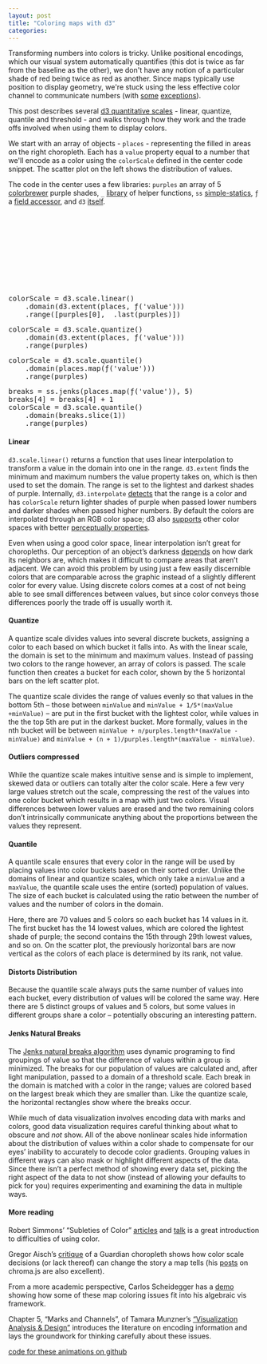```yaml
---
layout: post
title: "Coloring maps with d3"
categories: 
---
```


<link rel="stylesheet" type="text/css" href="/javascripts/posts/mapColor/style.css">

Transforming numbers into colors is tricky. Unlike positional encodings, which our visual system automatically quantifies (this dot is twice as far from the baseline as the other), we don't have any notion of a particular shade of red being twice as red as another. Since maps typically use position to display geometry, we're stuck using the less effective color channel to communicate numbers (with [some](http://roadtolarissa.com/population-division-fullscreen.html) [exceptions](http://bost.ocks.org/mike/bubble-map/)).

This post describes several [d3 quantitative scales](https://github.com/mbostock/d3/wiki/Quantitative-Scales) - linear, quantize, quantile and threshold - and walks through how they work and the trade offs involved when using them to display colors. 

We start with an array of objects - `places` - representing the filled in areas on the right choropleth. Each has a `value` property equal to a number that we'll encode as a color using the `colorScale` defined in the center code snippet. The scatter plot on the left shows the distribution of values. 

The code in the center uses a few libraries: `purples` an array of 5 [colorbrewer](http://bl.ocks.org/mbostock/5577023) purple shades, `_` [library](https://lodash.com/) of helper functions, `ss` [simple-statics](http://www.macwright.org/simple-statistics/), `ƒ` a [field accessor](http://roadtolarissa.com/blog/2014/06/23/even-fewer-lamdas-with-d3/), and `d3` [itself](http://d3js.org). 

<!-- ####Linear
`d3.scale.linear()` returns a function that uses linear interpolation to transform a value in the domain into one in the range. `d3.extent` finds the minimum and maximum numbers the value property takes on, which is then used to set the domain. The range is set to the lightest and darkest shades of purple. Internally, `d3.interpolate` [detects](https://github.com/mbostock/d3/wiki/Transitions#d3_interpolate) that the range is a color and has `colorScale` return lighter shades of purple when passed lower numbers and darker shades when passed higher numbers. By default the colors are interpolated through an RGB color space; d3 also [supports](https://github.com/mbostock/d3/wiki/Colors#hsl) other color spaces with better [perceptually propertiess](http://www.research.ibm.com/people/l/lloydt/color/color.HTM). 

Even when using a good color space, linear interpolation isn't great for choropleths. Our perception of an object's darkness [depends](http://en.wikipedia.org/wiki/Checker_shadow_illusion) on how dark its neighbors are, which makes it difficult to compare areas that aren't adjacent. We can avoid this problem by using just a few easily discernible colors that are comparable across the graphic instead of a slightly different color for every value. Using discrete colors comes at a cost of not being able to see small differences between values, but since color conveys those differences poorly the trade off is usually worth it. 

####Quantize
A quantize scale divides values into several discrete buckets, assigning a color to each based on which bucket it falls into. As with the linear scale, the domain is set to the minimum and maximum values. Instead of passing two colors to the range however, an array of colors is passed. The scale function then creates a bucket for each color, shown by the 5 horizontal bars on the left scatter plot. 

The quantize scale divides the range of values evenly so that values in the bottom 5th - those between `minValue` and `minValue + 1/5*(maxValue +minValue)` - are put in the first bucket with the lightest color, while values in the the top 5th are put in the darkest bucket. More formally, values in the nth bucket will be between `minValue + n/purples.length*(maxValue - minValue)` and `minValue + (n + 1)/purples.length*(maxValue - minValue)`.  

####Outliers compressed
While the quantize scale makes intuitive sense and is simple to implement, skewed data or outliers can totally alter the color scale. Here a few very large values stretch out the scale, compressing the rest of the values into one color bucket which results in a map with just two colors. Visual differences between lower values are erased and the two remaining colors don't intrinsically communicate anything about the proportions between the values they represent.

####Quantile
A quantile scale ensures that every color in the range will be used by placing values into color buckets based on their sorted order. Unlike the domains of linear and quantize scales, which only take a `minValue` and a `maxValue`, the quantile scale uses the entire (sorted) population of values. The size of each bucket is calculated using the ratio between the number of values and the number of colors in the domain.

Here, there are 70 values and 5 colors so each bucket has 14 values in it. The first bucket has the 14 lowest values, which are colored the lightest shade of purple; the second contains the 15th through 29th lowest values, and so on. On the scatter plot, the previously horizontal bars are now vertical as the colors of each place is determined by its rank, not value.  

####Distorts Distribution
Because the quantile scale always puts the same number of values into each bucket, every distribution of values will be colored the same way. Here there are 5 distinct groups of values and 5 colors, but some values in different groups share a color - potentially obscuring an interesting pattern.

####Jenks Natural Breaks
The [Jenks natural breaks algorithm](tom link) uses dynamic programing to find groupings of value so that the difference of values within a group is minimized. The breaks for our population of values are calculated and, after light manipulation, passed to a domain of a threshold scale. Each break in the domain is matched with a color in the range; values are colored based on the largest break which they are smaller than. Like the quantize scale, the horizontal rectangles show where the breaks occur. 

While much of data visualization involves encoding data with marks and colors, good data visualization requires careful thinking about what to obscure and _not_ show. All of the above nonlinear scales hide information about the distribution of values within a color shade to compensate for our eyes' inability to accurately to decode color gradients. Grouping values in different ways can also mask or highlight different aspects of the data. Since there isn't a perfect method of showing every data set, picking the right aspect of the data to not show (instead of allowing your defaults to pick for you) requires experimenting and examining the data in multiple ways.

####More reading

Robert Simmons' "Subleties of Color" [articles](http://earthobservatory.nasa.gov/blogs/elegantfigures/2013/08/05/subtleties-of-color-part-1-of-6/) and [talk](https://www.youtube.com/watch?v=DjJr8D4Bxjw) is a great introduction to difficulties of using color. 

Gregor Aisch's [critique](https://vis4.net/blog/posts/mastering-multi-hued-color-scales/) of a Guardian choropleth shows how color scale decisions (or lack thereof) can change the story a map tells (his [posts](https://vis4.net/blog/posts/mastering-multi-hued-color-scales/) on chroma.js are also excellent).

From a more academic perspective, Carlos Scheidegger has a [demo](http://algebraicvis.net/2014/11/11/a_primer.html) showing how some of these map coloring issues fit into his algebraic vis framework. 

Chapter 5, "Marks and Channels", of Tamara Munzner's ["Visualization Analysis & Design"](http://www.crcpress.com/product/isbn/9781466508910) introduces the accemic literature on different ways of encoding information and lays the groundwork for thinking carefully about these issues.  

[code for these animations on github](https://github.com/1wheel/roadtolarissa/tree/master/source/javascripts/posts/mapColor)
 -->
<div id='container'>
  <div id='overlay'>
    <svg></svg>
    <div id='color-code'>
      <div id='gradient'>
<pre>
colorScale = d3.scale.linear()
    .domain(d3.extent(places, ƒ('value')))
    .range([purples[0], _.last(purples)])
</pre>
      </div>
      <div id='quantize'>
<pre>
colorScale = d3.scale.quantize()
    .domain(d3.extent(places, ƒ('value')))
    .range(purples)
</pre>
      </div>
      <div id='quantile'>
<pre>
colorScale = d3.scale.quantile()
    .domain(places.map(ƒ('value')))
    .range(purples)
</pre>
      </div>
      <div id='jenks'>
<pre>
breaks = ss.jenks(places.map(ƒ('value')), 5)
breaks[4] = breaks[4] + 1
colorScale = d3.scale.quantile()
    .domain(breaks.slice(1))
    .range(purples)
</pre>
      </div>
    </div>
  </div>
</div>
<div id='overlay-space'></div>

<div class='scroll-section'>
  <h4>Linear</h4>

  <p><code>d3.scale.linear()</code> returns a function that uses linear interpolation to transform a value in the domain into one in the range. <code>d3.extent</code> finds the minimum and maximum numbers the value property takes on, which is then used to set the domain. The range is set to the lightest and darkest shades of purple. Internally, <code>d3.interpolate</code> <a href="https://github.com/mbostock/d3/wiki/Transitions#d3_interpolate">detects</a> that the range is a color and has <code>colorScale</code> return lighter shades of purple when passed lower numbers and darker shades when passed higher numbers. By default the colors are interpolated through an RGB color space; d3 also <a href="https://github.com/mbostock/d3/wiki/Colors#hsl">supports</a> other color spaces with better <a href="http://www.research.ibm.com/people/l/lloydt/color/color.HTM">perceptually properties</a>.</p>

  <p>Even when using a good color space, linear interpolation isn&rsquo;t great for choropleths. Our perception of an object&rsquo;s darkness <a href="http://en.wikipedia.org/wiki/Checker_shadow_illusion">depends</a> on how dark its neighbors are, which makes it difficult to compare areas that aren&rsquo;t adjacent. We can avoid this problem by using just a few easily discernible colors that are comparable across the graphic instead of a slightly different color for every value. Using discrete colors comes at a cost of not being able to see small differences between values, but since color conveys those differences poorly the trade off is usually worth it.</p>
</div>

<div class='scroll-section'>
  <h4>Quantize</h4>

  <p>A quantize scale divides values into several discrete buckets, assigning a color to each based on which bucket it falls into. As with the linear scale, the domain is set to the minimum and maximum values. Instead of passing two colors to the range however, an array of colors is passed. The scale function then creates a bucket for each color, shown by the 5 horizontal bars on the left scatter plot.</p>

  <p>The quantize scale divides the range of values evenly so that values in the bottom 5th &ndash; those between <code>minValue</code> and <code>minValue + 1/5*(maxValue +minValue)</code> &ndash; are put in the first bucket with the lightest color, while values in the the top 5th are put in the darkest bucket. More formally, values in the nth bucket will be between <code>minValue + n/purples.length*(maxValue - minValue)</code> and <code>minValue + (n + 1)/purples.length*(maxValue - minValue)</code>.</p>
</div>

<div class='scroll-section'>
  <h4>Outliers compressed</h4>

  <p>While the quantize scale makes intuitive sense and is simple to implement, skewed data or outliers can totally alter the color scale. Here a few very large values stretch out the scale, compressing the rest of the values into one color bucket which results in a map with just two colors. Visual differences between lower values are erased and the two remaining colors don&rsquo;t intrinsically communicate anything about the proportions between the values they represent.</p>
</div>

<div class='scroll-section'>
  <h4>Quantile</h4>

  <p>A quantile scale ensures that every color in the range will be used by placing values into color buckets based on their sorted order. Unlike the domains of linear and quantize scales, which only take a <code>minValue</code> and a <code>maxValue</code>, the quantile scale uses the entire (sorted) population of values. The size of each bucket is calculated using the ratio between the number of values and the number of colors in the domain.</p>

  <p>Here, there are 70 values and 5 colors so each bucket has 14 values in it. The first bucket has the 14 lowest values, which are colored the lightest shade of purple; the second contains the 15th through 29th lowest values, and so on. On the scatter plot, the previously horizontal bars are now vertical as the colors of each place is determined by its rank, not value.</p>
</div>

<div class='scroll-section'>
  <h4>Distorts Distribution</h4>

  <p>Because the quantile scale always puts the same number of values into each bucket, every distribution of values will be colored the same way. Here there are 5 distinct groups of values and 5 colors, but some values in different groups share a color &ndash; potentially obscuring an interesting pattern.</p>
</div>

<div class='scroll-section'>
  <h4>Jenks Natural Breaks</h4>

  <p>The <a href="http://www.macwright.org/2013/02/18/literate-jenks.html">Jenks natural breaks algorithm</a> uses dynamic programing to find groupings of value so that the difference of values within a group is minimized. The breaks for our population of values are calculated and, after light manipulation, passed to a domain of a threshold scale. Each break in the domain is matched with a color in the range; values are colored based on the largest break which they are smaller than. Like the quantize scale, the horizontal rectangles show where the breaks occur.</p>

  <p>While much of data visualization involves encoding data with marks and colors, good data visualization requires careful thinking about what to obscure and <em>not</em> show. All of the above nonlinear scales hide information about the distribution of values within a color shade to compensate for our eyes&#8217; inability to accurately to decode color gradients. Grouping values in different ways can also mask or highlight different aspects of the data. Since there isn&rsquo;t a perfect method of showing every data set, picking the right aspect of the data to not show (instead of allowing your defaults to pick for you) requires experimenting and examining the data in multiple ways.</p>

  <h4>More reading</h4>

  <p>Robert Simmons&#8217; &ldquo;Subleties of Color&rdquo; <a href="http://earthobservatory.nasa.gov/blogs/elegantfigures/2013/08/05/subtleties-of-color-part-1-of-6/">articles</a> and <a href="https://www.youtube.com/watch?v=DjJr8D4Bxjw">talk</a> is a great introduction to difficulties of using color.</p>

  <p>Gregor Aisch&rsquo;s <a href="https://vis4.net/blog/posts/mastering-multi-hued-color-scales/">critique</a> of a Guardian choropleth shows how color scale decisions (or lack thereof) can change the story a map tells (his <a href="https://vis4.net/blog/posts/mastering-multi-hued-color-scales/">posts</a> on chroma.js are also excellent).</p>

  <p>From a more academic perspective, Carlos Scheidegger has a <a href="http://algebraicvis.net/2014/11/11/a_primer.html">demo</a> showing how some of these map coloring issues fit into his algebraic vis framework.</p>

  <p>Chapter 5, &ldquo;Marks and Channels&rdquo;, of Tamara Munzner&rsquo;s <a href="http://www.crcpress.com/product/isbn/9781466508910">&ldquo;Visualization Analysis &amp; Design&rdquo;</a> introduces the literature on encoding information and lays the groundwork for thinking carefully about these issues.</p>

  <p><a href="https://github.com/1wheel/roadtolarissa/tree/master/source/javascripts/posts/mapColor">code for these animations on github</a></p>
</div>

<div id='bot-padding'></div>


<script src="/javascripts/libs/d3.4.11.js" type="text/javascript"></script>
<script src="/javascripts/libs/lodash.js" type="text/javascript"></script>
<script src="/javascripts/libs/gscroll-0.1.js" type="text/javascript"></script>
<script src="/javascripts/libs/simple-statistics.js" type="text/javascript"></script>
<script src="/javascripts/posts/negBarTransition/lib.js" type="text/javascript"></script>

<script src="/javascripts/posts/mapColor/script.js" type="text/javascript"></script>
